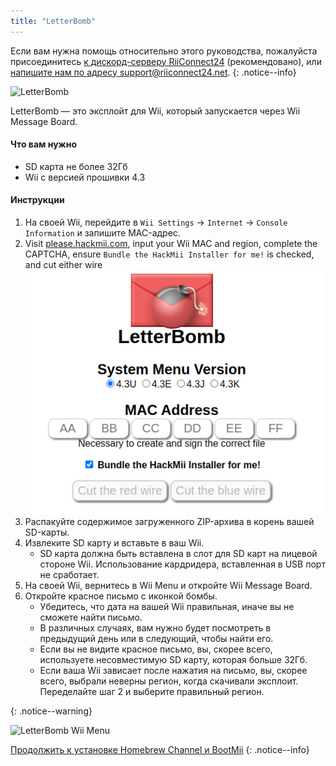 ```yaml
---
title: "LetterBomb"
---
```


Если вам нужна помощь относительно этого руководства, пожалуйста присоединитесь [к дискорд-серверу RiiConnect24](https://discord.gg/rc24) (рекомендовано), или [напишите нам по адресу support@riiconnect24.net](mailto:support@riiconnect24.net).
{: .notice--info}

![LetterBomb](/images/letterbomb.png)

LetterBomb — это эксплойт для Wii, который запускается через Wii Message Board.

#### Что вам нужно
- SD карта не более 32Гб
- Wii с версией прошивки 4.3

#### Инструкции


1. На своей Wii, перейдите в `Wii Settings` -> `Internet` -> `Console Information` и запишите MAC-адрес.
1. Visit [please.hackmii.com](https://please.hackmii.com), input your Wii MAC and region, complete the CAPTCHA, ensure `Bundle the HackMii Installer for me!` is checked, and cut either wire ![HackMii Screen](/images/Wii/LetterBomb-PC.png)
1. Распакуйте содержимое загруженного ZIP-архива в корень вашей SD-карты.
1. Извлеките SD карту и вставьте в ваш Wii.
   - SD карта должна быть вставлена в слот для SD карт на лицевой стороне Wii. Использование кардридера, вставленная в USB порт не сработает.
1. На своей Wii, вернитесь в Wii Menu и откройте Wii Message Board.
1. Откройте красное письмо с иконкой бомбы.
   - Убедитесь, что дата на вашей Wii правильная, иначе вы не сможете найти письмо.
   - В различных случаях, вам нужно будет посмотреть в предыдущий день или в следующий, чтобы найти его.
   - Если вы не видите красное письмо, вы, скорее всего, используете несовместимую SD карту, которая больше 32Гб.
   - Если ваша Wii зависает после нажатия на письмо, вы, скорее всего, выбрали неверны регион, когда скачивали эксплоит. Переделайте шаг 2 и выберите правильный регион.


{: .notice--warning}


![LetterBomb Wii Menu](/images/Wii/LetterBomb-Wii.png)

[Продолжить к установке Homebrew Channel и BootMii](hbc)
{: .notice--info}
